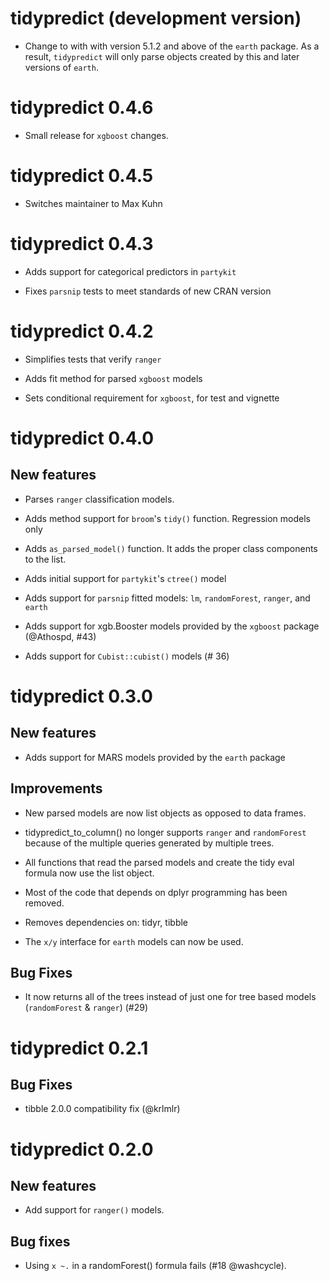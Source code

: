 # tidypredict (development version)

- Change to with with version 5.1.2 and above of the `earth` package. As a result, `tidypredict` will only parse objects created by this and later versions of `earth`. 

# tidypredict 0.4.6

- Small release for `xgboost` changes. 

# tidypredict 0.4.5

- Switches maintainer to Max Kuhn

# tidypredict 0.4.3

- Adds support for categorical predictors in `partykit`

- Fixes `parsnip` tests to meet standards of new CRAN version

# tidypredict 0.4.2

- Simplifies tests that verify `ranger` 

- Adds fit method for parsed `xgboost` models

- Sets conditional requirement for `xgboost`, for test and vignette 

# tidypredict 0.4.0

## New features

- Parses `ranger` classification models.

- Adds method support for `broom`'s `tidy()` function.  Regression models only

- Adds `as_parsed_model()` function. It adds the proper class components to the list.

- Adds initial support for `partykit`'s `ctree()` model

- Adds support for `parsnip` fitted models: `lm`, `randomForest`, `ranger`, and `earth`

- Adds support for xgb.Booster models provided by the `xgboost` package (@Athospd, #43)

- Adds support for `Cubist::cubist()` models (# 36)

# tidypredict 0.3.0

## New features

- Adds support for MARS models provided by the `earth` package

## Improvements

- New parsed models are now list objects as opposed to data frames.

- tidypredict_to_column() no longer supports `ranger` and `randomForest` because of the multiple queries generated by multiple trees.

- All functions that read the parsed models and create the tidy eval formula now use the list object.  

- Most of the code that depends on dplyr programming has been removed.

- Removes dependencies on: tidyr, tibble

- The `x/y` interface for `earth` models can now be used. 

## Bug Fixes

- It now returns all of the trees instead of just one for tree based models (`randomForest` & `ranger`) (#29)

# tidypredict 0.2.1

## Bug Fixes

- tibble 2.0.0 compatibility fix (@krlmlr)

# tidypredict 0.2.0

## New features

- Add support for `ranger()` models.

## Bug fixes

- Using `x ~.` in a randomForest() formula fails (#18 @washcycle).
